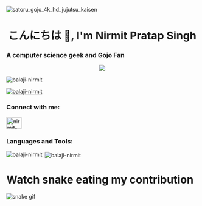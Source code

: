 ![satoru_gojo_4k_hd_jujutsu_kaisen](https://github.com/Balaji-Nirmit/Balaji-Nirmit/assets/132046259/1aeecfe7-6bf4-4320-8792-057166ece2db)
<h1 align="center">こんにちは 👋, I'm Nirmit Pratap Singh</h1>
<h3 align="left">A computer science geek and Gojo Fan</h3>
<p align="center"><img src="https://i.pinimg.com/originals/81/17/8b/81178b47a8598f0c81c4799f2cdd4057.gif"></p>

<p align="left"> <img src="https://komarev.com/ghpvc/?username=balaji-nirmit&label=Profile%20views&color=0e75b6&style=flat" alt="balaji-nirmit" /> </p>

<p align="left"> <a href="https://github.com/ryo-ma/github-profile-trophy"><img src="https://github-profile-trophy.vercel.app/?username=balaji-nirmit" alt="balaji-nirmit" /></a> </p>

<h3 align="left">Connect with me:</h3>
<p align="left">
<a href="https://linkedin.com/in/nirmit-pratap-singh-193942251" target="blank"><img align="center" src="https://raw.githubusercontent.com/rahuldkjain/github-profile-readme-generator/master/src/images/icons/Social/linked-in-alt.svg" alt="nirmit-pratap-singh-193942251" height="30" width="40" /></a>
</p>

<h3 align="left">Languages and Tools:</h3>


<p><img align="left" src="https://github-readme-stats.vercel.app/api/top-langs?username=balaji-nirmit&show_icons=true&locale=en&layout=compact" alt="balaji-nirmit" /></p>

<p>&nbsp;<img align="center" src="https://github-readme-stats.vercel.app/api?username=balaji-nirmit&show_icons=true&locale=en" alt="balaji-nirmit" /></p>

# Watch snake eating my contribution

![snake gif](https://github.com/Balaji-Nirmit/Balaji-Nirmit/blob/output/github-contribution-grid-snake.gif)
